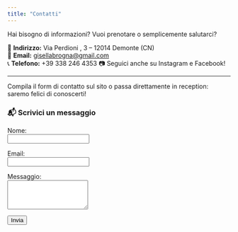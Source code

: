 ```yaml
---
title: "Contatti"
---
```


Hai bisogno di informazioni? Vuoi prenotare o semplicemente salutarci?

📍 **Indirizzo:** Via Perdioni , 3 – 12014 Demonte (CN)  
📧 **Email:** gisellabrogna@gmail.com  
📞 **Telefono:** +39 338 246 4353 
📷 Seguici anche su Instagram e Facebook!

---

Compila il form di contatto sul sito o passa direttamente in reception: saremo felici di conoscerti!

### 📬 Scrivici un messaggio

<form action="https://formspree.io/f/myzpkqyn" method="POST">
  <!-- Honeypot anti-spam invisibile -->
  <input type="text" name="_gotcha" style="display:none">

  <!-- Redirect dopo invio -->
  <input type="hidden" name="_redirect" value="https://campingpiscinademonte.com/grazie/">

  <p>
    <label for="nome">Nome:<br>
      <input type="text" id="nome" name="nome" required>
    </label>
  </p>

  <p>
    <label for="email">Email:<br>
      <input type="email" id="email" name="email" required>
    </label>
  </p>

  <p>
    <label for="messaggio">Messaggio:<br>
      <textarea id="messaggio" name="messaggio" rows="4" required></textarea>
    </label>
  </p>

  <p>
    <button type="submit">Invia</button>
  </p>
</form>
